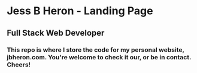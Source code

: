 # Jess B Heron - Landing Page


## Full Stack Web Developer

### This repo is where I store the code for my personal website, jbheron.com. You're welcome to check it our, or be in contact. Cheers!
